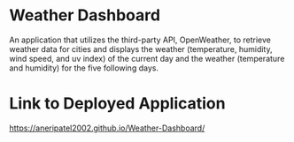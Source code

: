 # Weather Dashboard
An application that utilizes the third-party API, OpenWeather, to retrieve weather data for cities and displays the weather (temperature, humidity, wind speed, and uv index) of the current day and the weather (temperature and humidity) for the five following days.

# Link to Deployed Application
https://aneripatel2002.github.io/Weather-Dashboard/
